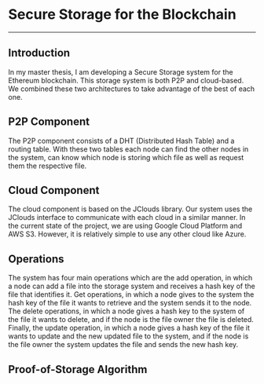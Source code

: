 # Secure Storage for the Blockchain
---

## Introduction

In my master thesis, I am developing a Secure Storage system for the Ethereum blockchain. This storage system is both P2P and cloud-based.
We combined these two architectures to take advantage of the best of each one. 

## P2P Component

The P2P component consists of a DHT (Distributed Hash Table) and a routing table. With these two tables each node can find the other nodes in the system, can know which node is storing which file as well as request them the respective file.

## Cloud Component

The cloud component is based on the JClouds library. Our system uses the JClouds interface to communicate with each cloud in a similar manner. In the current state of the project, we are using Google Cloud Platform and AWS S3. However, it is relatively simple to use any other cloud like Azure.

## Operations

The system has four main operations which are the add operation, in which a node can add a file into the storage system and receives a hash key of the file that identifies it. Get operations, in which a node gives to the system the hash key of the file it wants to retrieve and the system sends it to the node. The delete operations, in which a node gives a hash key to the system of the file it wants to delete, and if the node is the file owner the file is deleted. Finally, the update operation, in which a node gives a hash key of the file it wants to update and the new updated file to the system, and if the node is the file owner the system updates the file and sends the new hash key.

## Proof-of-Storage Algorithm



## 

